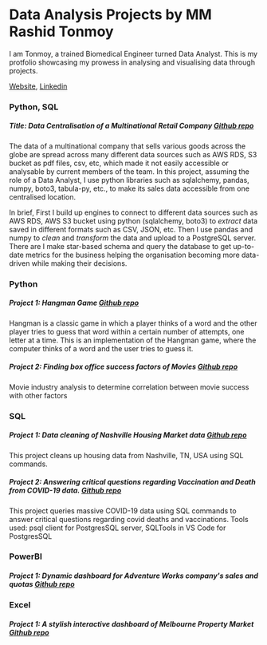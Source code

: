 # Data Analysis Projects by MM Rashid Tonmoy

I am Tonmoy, a trained Biomedical Engineer turned Data Analyst. This is my protfolio showcasing my prowess in analysing and visualising data through projects. 

[Website](https://toncodesdata.github.io/tonmoyDAportfolio.github.io/), [Linkedin](www.linkedin.com/in/rashidtonmoy)

### Python, SQL
##### Title: Data Centralisation of a Multinational Retail Company [Github repo](https://github.com/tonCodesData/multinational-retail-data-centralisation)

The data of a multinational company that sells various goods across the globe are spread across many different data sources such as AWS RDS, S3 bucket as pdf files, csv, etc, which made it not easily accessible or analysable by current members of the team. In this project, assuming the role of a Data Analyst, I use python libraries such as sqlalchemy, pandas, numpy, boto3, tabula-py, etc., to make its sales data accessible from one centralised location. 

In brief, First I build up engines to connect to different data sources such as AWS RDS, AWS S3 bucket using python (sqlalchemy, boto3) to *extract* data saved in different formats such as CSV, JSON, etc. Then I use pandas and numpy to *clean* and *transform* the data and upload to a PostgreSQL server. There are I make star-based schema and query the database to get up-to-date metrics for the business helping the organisation becoming more data-driven while making their decisions.

### Python
##### Project 1: Hangman Game [Github repo](https://github.com/tonCodesData/hangman-game-python)
Hangman is a classic game in which a player thinks of a word and the other player tries to guess that word within a certain number of attempts, one letter at a time. This is an implementation of the Hangman game, where the computer thinks of a word and the user tries to guess it.
##### Project 2: Finding box office success factors of Movies [Github repo](https://github.com/tonCodesData/movie-success-correlation-python)
Movie industry analysis to determine correlation between movie success with other factors

### SQL
##### Project 1: Data cleaning of Nashville Housing Market data [Github repo](https://github.com/tonCodesData/SQL_housing-data-cleaning)
This project cleans up housing data from Nashville, TN, USA using SQL commands.
##### Project 2: Answering critical questions regarding Vaccination and Death from COVID-19 data. [Github repo](https://github.com/tonCodesData/SQL_covid-data-analysis)
This project queries massive COVID-19 data using SQL commands to answer critical questions regarding covid deaths and vaccinations.
Tools used: psql client for PostgresSQL server, SQLTools in VS Code for PostgresSQL

### PowerBI
##### Project 1: Dynamic dashboard for Adventure Works company's sales and quotas [Github repo](https://github.com/tonCodesData/PowerBI_adventure-works-sales-report)

### Excel
##### Project 1: A stylish interactive dashboard of Melbourne Property Market [Github repo](https://github.com/tonCodesData/Excel_melbourne-property-auction-report)

